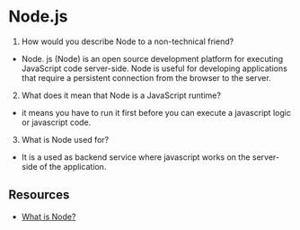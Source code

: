 # Node.js

1. How would you describe Node to a non-technical friend?

- Node. js (Node) is an open source development platform for executing JavaScript code server-side. Node is useful for developing applications that require a persistent connection from the browser to the server. 

2. What does it mean that Node is a JavaScript runtime?

- it means you have to run it first before you can execute a javascript logic or javascript code.

3. What is Node used for?

- It is a used as backend service where javascript works on the server-side of the application. 


 ## Resources
 - [What is Node?](https://www.sitepoint.com/an-introduction-to-node-js/)
